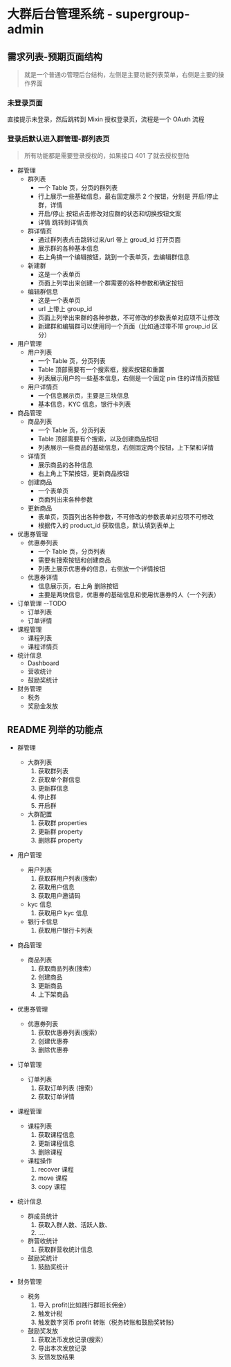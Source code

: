 # 大群后台管理系统 - supergroup-admin

## 需求列表-预期页面结构

> 就是一个普通の管理后台结构，左侧是主要功能列表菜单，右侧是主要的操作界面

### 未登录页面

直接提示未登录，然后跳转到
Mixin 授权登录页，流程是一个 OAuth 流程

### 登录后默认进入群管理-群列表页

> 所有功能都是需要登录授权的，如果接口 401 了就去授权登陆

- 群管理
  - 群列表
    - 一个 Table 页，分页的群列表
    - 行上展示一些基础信息，最右固定展示 2 个按钮，分别是 开启/停止 群，详情
    - 开启/停止 按钮点击修改对应群的状态和切换按钮文案
    - 详情 跳转到详情页
  - 群详情页
    - 通过群列表点击跳转过来/url 带上 groud_id 打开页面
    - 展示群的各种基本信息
    - 右上角搞一个编辑按钮，跳到一个表单页，去编辑群信息
  - 新建群
    - 这是一个表单页
    - 页面上列举出来创建一个群需要的各种参数和确定按钮
  - 编辑群信息
    - 这是一个表单页
    - url 上带上 group_id
    - 页面上列举出来群的各种参数，不可修改的参数表单对应项不让修改
    - 新建群和编辑群可以使用同一个页面（比如通过带不带 group_id 区分）
- 用户管理
  - 用户列表
    - 一个 Table 页，分页列表
    - Table 顶部需要有一个搜索框，搜索按钮和重置
    - 列表展示用户的一些基本信息，右侧是一个固定 pin 住的详情页按钮
  - 用户详情页
    - 一个信息展示页，主要是三块信息
    - 基本信息，KYC 信息，银行卡列表
- 商品管理
  - 商品列表
    - 一个 Table 页，分页列表
    - Table 顶部需要有个搜索，以及创建商品按钮
    - 列表展示一些商品的基础信息，右侧固定两个按钮，上下架和详情
  - 详情页
    - 展示商品的各种信息
    - 右上角上下架按钮，更新商品按钮
  - 创建商品
    - 一个表单页
    - 页面列出来各种参数
  - 更新商品
    - 表单页，页面列出各种参数，不可修改的参数表单对应项不可修改
    - 根据传入的 product_id 获取信息，默认填到表单上
- 优惠券管理
  - 优惠券列表
    - 一个 Table 页，分页列表
    - 需要有搜索按钮和创建商品
    - 列表上展示优惠券的信息，右侧放一个详情按钮
  - 优惠券详情
    - 信息展示页，右上角 删除按钮
    - 主要是两块信息，优惠券的基础信息和使用优惠券的人（一个列表）
- 订单管理 --TODO
  - 订单列表
  - 订单详情
- 课程管理
  - 课程列表
  - 课程详情页
- 统计信息
  - Dashboard
  - 营收统计
  - 鼓励奖统计
- 财务管理
  - 税务
  - 奖励金发放

## README 列举的功能点

- 群管理

  - 大群列表
    1. 获取群列表
    2. 获取单个群信息
    3. 更新群信息
    4. 停止群
    5. 开启群
  - 大群配置
    1. 获取群 properties
    2. 更新群 property
    3. 删除群 property

- 用户管理
  - 用户列表
    1. 获取群用户列表(搜索）
    2. 获取用户信息
    3. 获取用户邀请码
  - kyc 信息
    1. 获取用户 kyc 信息
  - 银行卡信息
    1. 获取用户银行卡列表
- 商品管理

  - 商品列表
    1. 获取商品列表(搜索）
    2. 创建商品
    3. 更新商品
    4. 上下架商品

- 优惠券管理
  - 优惠券列表
    1. 获取优惠券列表(搜索）
    2. 创建优惠券
    3. 删除优惠券
- 订单管理
  - 订单列表
    1. 获取订单列表 (搜索）
    2. 获取订单详情
- 课程管理
  - 课程列表
    1. 获取课程信息
    2. 更新课程信息
    3. 删除课程
  - 课程操作
    1. recover 课程
    2. move 课程
    3. copy 课程
- 统计信息
  - 群成员统计
    1. 获取入群人数、活跃人数、
    2. ....
  - 群营收统计
    1. 获取群营收统计信息
  - 鼓励奖统计
    1. 鼓励奖统计
- 财务管理
  - 税务
    1. 导入 profit(比如践行群班长佣金）
    2. 触发计税
    3. 触发数字货币 profit 转账（税务转账和鼓励奖转账)
  - 鼓励奖发放
    1. 获取法币发放记录(搜索）
    2. 导出本次发放记录
    3. 反馈发放结果

